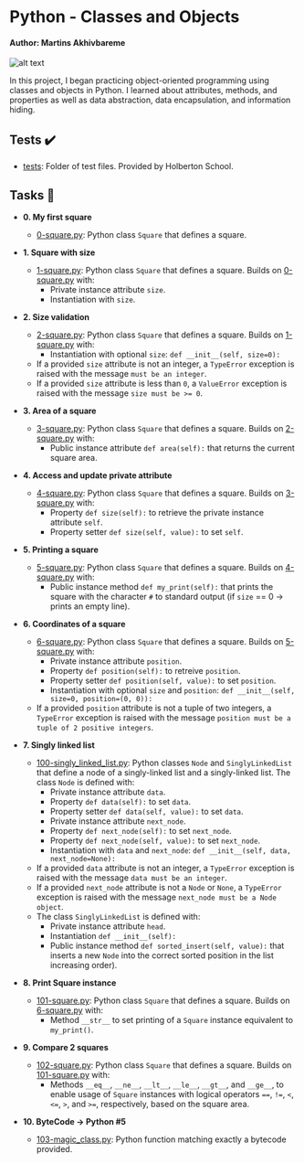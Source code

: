 # Python - Classes and Objects

#### Author: Martins Akhivbareme

![alt text](https://s3.amazonaws.com/intranet-projects-files/holbertonschool-higher-level_programming+/247/oop-meme.jpg)

In this project, I began practicing object-oriented programming using classes and objects in Python. I learned about attributes, methods, and properties as well as data abstraction, data encapsulation, and information hiding.

## Tests :heavy_check_mark:

- [tests](./tests): Folder of test files. Provided by Holberton School.

## Tasks :page_with_curl:

- **0. My first square**

  - [0-square.py](./0-square.py): Python class `Square` that defines a square.

- **1. Square with size**

  - [1-square.py](./1-square.py): Python class `Square` that defines a square. Builds on [0-square.py](./0-square.py) with:
    - Private instance attribute `size`.
    - Instantiation with `size`.

- **2. Size validation**

  - [2-square.py](./2-square.py): Python class `Square` that defines a square. Builds on [1-square.py](./1-square.py) with:
    - Instantiation with optional `size`: `def __init__(self, size=0):`
  - If a provided `size` attribute is not an integer, a `TypeError` exception is raised with the message `must be an integer`.
  - If a provided `size` attribute is less than `0`, a `ValueError` exception is raised with the message `size must be >= 0`.

- **3. Area of a square**

  - [3-square.py](./3-square.py): Python class `Square` that defines a square. Builds on [2-square.py](./2-square.py) with:
    - Public instance attribute `def area(self):` that returns the current square area.

- **4. Access and update private attribute**

  - [4-square.py](./4-square.py): Python class `Square` that defines a square. Builds on [3-square.py](./3-square.py) with:
    - Property `def size(self):` to retrieve the private instance attribute `self`.
    - Property setter `def size(self, value):` to set `self`.

- **5. Printing a square**

  - [5-square.py](./5-square.py): Python class `Square` that defines a square. Builds on [4-square.py](./4-square.py) with:
    - Public instance method `def my_print(self):` that prints the square with the character `#` to standard output (if `size` == 0 -> prints an empty line).

- **6. Coordinates of a square**

  - [6-square.py](./6-square.py): Python class `Square` that defines a square. Builds on [5-square.py](./5-square.py) with:
    - Private instance attribute `position`.
    - Property `def position(self):` to retreive `position`.
    - Property setter `def position(self, value):` to set `position`.
    - Instantiation with optional `size` and `position`: `def __init__(self, size=0, position=(0, 0)):`
  - If a provided `position` attribute is not a tuple of two integers, a `TypeError` exception is raised with the message `position must be a tuple of 2 positive integers`.

- **7. Singly linked list**

  - [100-singly_linked_list.py](./100-singly_linked_list.py): Python classes `Node` and `SinglyLinkedList` that define a node of a singly-linked list and a singly-linked list. The class `Node` is defined with:
    - Private instance attribute `data`.
    - Property `def data(self):` to set `data`.
    - Property setter `def data(self, value):` to set `data`.
    - Private instance attribute `next_node`.
    - Property `def next_node(self):` to set `next_node`.
    - Property `def next_node(self, value):` to set `next_node`.
    - Instantiation with `data` and `next_node`: `def __init__(self, data, next_node=None):`
  - If a provided `data` attribute is not an integer, a `TypeError` exception is raised with the message `data must be an integer`.
  - If a provided `next_node` attribute is not a `Node` or `None`, a `TypeError` exception is raised with the message `next_node must be a Node object`.
  - The class `SinglyLinkedList` is defined with:
    - Private instance attribute `head`.
    - Instantiation `def __init__(self):`
    - Public instance method `def sorted_insert(self, value):` that inserts a new `Node` into the correct sorted position in the list increasing order).

- **8. Print Square instance**

  - [101-square.py](./101-square.py): Python class `Square` that defines a square. Builds on [6-square.py](./6-square.py) with:
    - Method `__str__` to set printing of a `Square` instance equivalent to `my_print()`.

- **9. Compare 2 squares**

  - [102-square.py](./102-square.py): Python class `Square` that defines a square. Builds on [101-square.py](./101-square.py) with:
    - Methods `__eq__`, `__ne__`, `__lt__`, `__le__`, `__gt__`, and `__ge__`, to enable usage of `Square` instances with logical operators `==`, `!=`, `<`, `<=`, `>`, and `>=`, respectively, based on the square area.

- **10. ByteCode -> Python #5**
  - [103-magic_class.py](./103-magic_class.py): Python function matching exactly a bytecode provided.
